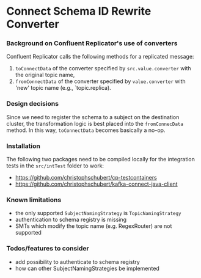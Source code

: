 # Connect Schema ID Rewrite Converter


### Background on Confluent Replicator's use of converters

Confluent Replicator calls the following methods for a replicated message:

1. `toConnectData` of the converter specified by `src.value.converter` with the original topic name,
1. `fromConnectData` of the converter specified by `value.converter` with 'new' topic name (e.g., `topic.replica). 

### Design decisions

Since we need to register the schema to a subject on the destination cluster, the transformation logic is best placed into the `fromConnecData` method.
In this way, `toConnectData` becomes basically a no-op.

### Installation

The following two packages need to be compiled locally for the integration tests in the `src/intTest` folder to work:

* https://github.com/christophschubert/cp-testcontainers
* https://github.com/christophschubert/kafka-connect-java-client

### Known limitations

* the only supported `SubjectNamingStrategy` is `TopicNamingStrategy`
* authentication to schema registry is missing
* SMTs which modify the topic name (e.g. RegexRouter) are not supported

### Todos/features to consider
* add possibility to authenticate to schema registry
* how can other SubjectNamingStrategies be implemented
